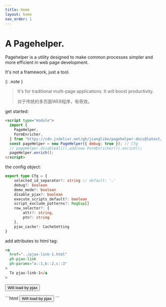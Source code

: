 ```yaml
---
title: Home
layout: home
nav_order: 1
---
```


# A Pagehelper.

Pagehelper is a utility designed to make common processes simpler and more efficient in web page development.

It's not a framework, just a tool.

{: .note }

> It's for traditional multi-page applications. It will boost productivity.
>
> 对于传统的多页面WEB程序，有奇效。

get started:

```html
<script type="module">
  import {
    PageHelper,
    FormEnricher,
  } from "https://cdn.jsdelivr.net/gh/jianglibo/pagehelper-docs@latest/dist/bundle.min.es.js";
  const pageHelper = new PageHelper({ debug: true }); // Cfg
  // pageHelper.disableAll().add(new FormEnricher()).enrich();
  pageHelper.enrich();
</script>
```

the config object:

```typescript
export type Cfg = {
	selected_id_separator?: string // default: ','
	debug?: boolean
	demo_mode?: boolean
	disable_pjax?: boolean
	execute_scripts_default?: boolean
	script_exclude_patterns?: RegExp[]
	row_selector?: {
		attr?: string,
		ptn?: string
	},
	pjax_cache?: CacheSetting
}
```

add attributes to html tag:

```html
<a
  href="../pjax-link-1.html"
  ph-pjax-link
  ph-params="a::1,b::2,c::3"
>
  To pjax-link-1</a
>
```



<div class="code-example" markdown="1">
<code class="language-plaintext highlighter-rouge" x-data x-text="window.location.href" ></code>

<button type="button" name="button" class="btn" ph-pjax-link="./examples/ph-pjax-link-1/">Will load by pjax</button>

</div>
```html
<button type="button" 
name="button" 
class="btn" 
ph-pjax-link="./examples/ph-pjax-link-1/">
  Will load by pjax
</button>
```

<ph ph-css-to-head="https://pagehelper.lets-script.com/highlight/" ph-params="css::highlight.js" inline />
